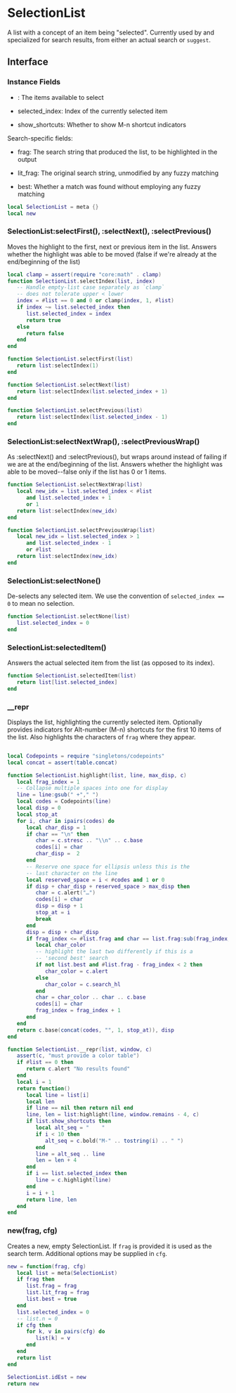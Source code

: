 # SelectionList

A list with a concept of an item being "selected"\. Currently used by and
specialized for search results, from either an actual search or `suggest`\.

## Interface

### Instance Fields


-  <numbers>:        The items available to select

-  selected\_index:   Index of the currently selected item

-  show\_shortcuts:   Whether to show M\-n shortcut indicators

Search\-specific fields:


-  frag:       The search string that produced the list, to be highlighted
    in the output

-  lit\_frag:   The original search string, unmodified by any fuzzy matching

-  best:       Whether a match was found without employing any fuzzy matching

```lua
local SelectionList = meta {}
local new
```


### SelectionList:selectFirst\(\), :selectNext\(\), :selectPrevious\(\)

Moves the highlight to the first, next or previous item in the list\.
Answers whether the highlight was able to be moved \(false if we're
already at the end/beginning of the list\)

```lua
local clamp = assert(require "core:math" . clamp)
function SelectionList.selectIndex(list, index)
   -- Handle empty-list case separately as `clamp`
   -- does not tolerate upper < lower
   index = #list == 0 and 0 or clamp(index, 1, #list)
   if index ~= list.selected_index then
      list.selected_index = index
      return true
   else
      return false
   end
end

function SelectionList.selectFirst(list)
   return list:selectIndex(1)
end

function SelectionList.selectNext(list)
   return list:selectIndex(list.selected_index + 1)
end

function SelectionList.selectPrevious(list)
   return list:selectIndex(list.selected_index - 1)
end
```


### SelectionList:selectNextWrap\(\), :selectPreviousWrap\(\)

As :selectNext\(\) and :selectPrevious\(\), but wraps around instead of failing
if we are at the end/beginning of the list\. Answers whether the highlight was
able to be moved\-\-false only if the list has 0 or 1 items\.

```lua
function SelectionList.selectNextWrap(list)
   local new_idx = list.selected_index < #list
      and list.selected_index + 1
      or 1
   return list:selectIndex(new_idx)
end

function SelectionList.selectPreviousWrap(list)
   local new_idx = list.selected_index > 1
      and list.selected_index - 1
      or #list
   return list:selectIndex(new_idx)
end
```


### SelectionList:selectNone\(\)

De\-selects any selected item\. We use the convention of `selected_index == 0`
to mean no selection\.

```lua
function SelectionList.selectNone(list)
   list.selected_index = 0
end
```


### SelectionList:selectedItem\(\)

Answers the actual selected item from the list \(as opposed to its index\)\.

```lua
function SelectionList.selectedItem(list)
   return list[list.selected_index]
end
```


### \_\_repr

Displays the list, highlighting the currently selected item\.
Optionally provides indicators for Alt\-number \(M\-n\) shortcuts for the
first 10 items of the list\. Also highlights the characters of `frag`
where they appear\.

```lua

local Codepoints = require "singletons/codepoints"
local concat = assert(table.concat)

function SelectionList.highlight(list, line, max_disp, c)
   local frag_index = 1
   -- Collapse multiple spaces into one for display
   line = line:gsub(" +"," ")
   local codes = Codepoints(line)
   local disp = 0
   local stop_at
   for i, char in ipairs(codes) do
      local char_disp = 1
      if char == "\n" then
         char = c.stresc .. "\\n" .. c.base
         codes[i] = char
         char_disp =  2
      end
      -- Reserve one space for ellipsis unless this is the
      -- last character on the line
      local reserved_space = i < #codes and 1 or 0
      if disp + char_disp + reserved_space > max_disp then
         char = c.alert("…")
         codes[i] = char
         disp = disp + 1
         stop_at = i
         break
      end
      disp = disp + char_disp
      if frag_index <= #list.frag and char == list.frag:sub(frag_index, frag_index) then
         local char_color
         -- highlight the last two differently if this is a
         -- 'second best' search
         if not list.best and #list.frag - frag_index < 2 then
            char_color = c.alert
         else
            char_color = c.search_hl
         end
         char = char_color .. char .. c.base
         codes[i] = char
         frag_index = frag_index + 1
      end
   end
   return c.base(concat(codes, "", 1, stop_at)), disp
end

function SelectionList.__repr(list, window, c)
   assert(c, "must provide a color table")
   if #list == 0 then
      return c.alert "No results found"
   end
   local i = 1
   return function()
      local line = list[i]
      local len
      if line == nil then return nil end
      line, len = list:highlight(line, window.remains - 4, c)
      if list.show_shortcuts then
         local alt_seq = "    "
         if i < 10 then
            alt_seq = c.bold("M-" .. tostring(i) .. " ")
         end
         line = alt_seq .. line
         len = len + 4
      end
      if i == list.selected_index then
         line = c.highlight(line)
      end
      i = i + 1
      return line, len
   end
end

```


### new\(frag, cfg\)

Creates a new, empty SelectionList\. If `frag` is provided it is used as the search term\. Additional options may be supplied in `cfg`\.

```lua
new = function(frag, cfg)
   local list = meta(SelectionList)
   if frag then
      list.frag = frag
      list.lit_frag = frag
      list.best = true
   end
   list.selected_index = 0
   -- list.n = 0
   if cfg then
      for k, v in pairs(cfg) do
         list[k] = v
      end
   end
   return list
end
```

```lua
SelectionList.idEst = new
return new
```
